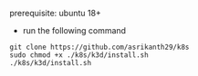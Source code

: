  prerequisite: ubuntu 18+
 
- run the following command
```
git clone https://github.com/asrikanth29/k8s
sudo chmod +x ./k8s/k3d/install.sh
./k8s/k3d/install.sh
```
